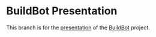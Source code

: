 # BuildBot Presentation

This branch is for the [presentation](http://tulsa.github.io/buildbot) of the [BuildBot](https://github.com/tulsa/buildbot) project.